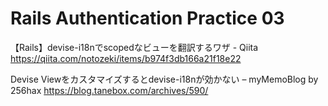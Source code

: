 # Rails Authentication Practice 03

【Rails】devise-i18nでscopedなビューを翻訳するワザ - Qiita
https://qiita.com/notozeki/items/b974f3db166a21f18e22

Devise Viewをカスタマイズするとdevise-i18nが効かない – myMemoBlog by 256hax
https://blog.tanebox.com/archives/590/
